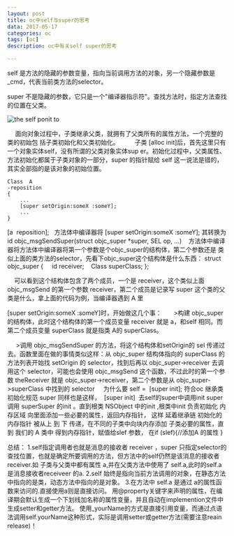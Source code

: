 ```yaml
---
layout: post
title: oc中self与super的思考
data: 2017-05-17
categories: oc
tags: [oc]
description: oc中有关self super的思考

---
```


   self 
   是方法的隐藏的参数变量，指向当前调用方法的对象，另一个隐藏参数是 _cmd，代表当前类方法的selector。

   super 不是隐藏的参数，它只是一个"编译器指示符"。查找方法时，指定方法查找的位置在父类。

![the self ponit to](http://intfre.cn/img/my_blog/2017-05-17/self.png)

  　  面向对象过程中，子类继承父类，就拥有了父类所有的属性方法，一个完整的类的初始包  括子类初始化和父类初始化。
　　
  子类 [alloc init]后，首先这里只有一个对象实体self，没有所谓的父类对象实体sup   er。初始化过程中，父类属性、方法初始化都属于子类对象的一部分，super 的指针赋给 self 这一说法是错的，其实全部指的是该对象的初始位置。


	Class  A
	-reposition  
	{  
     	...  
     	[super setOrigin:someX :someY];  
     	...  
	}


   [a  reposition];   方法体中编译器将
    [super setOrigin:someX :someY]; 
   其转换为
    id objc_msgSendSuper(struct objc_super *super, SEL op, ...)
    方法体中编译器将方法体中编译器将第一个参数是个objc_super的结构体，第二个参数还是  类似上面的类方法的selector，先看下objc_super这个结构体是什么东西：
	struct objc_super {
   		id receiver;
   	Class superClass;
	};

    可以看到这个结构体包含了两个成员，一个是 receiver，这个类似上面 objc_msgSend 的第一个参数 receiver，第二个成员是记录写 super 这个类的父类是什么，拿上面的代码为例，当编译器遇到 A 里

[super setOrigin:someX :someY]时，开始做这几个事：
      
	 >构建 objc_super 的结构体，此时这个结构体的第一个成员变量 receiver 就是 a，和self 相同。而第二个成员变量 superClass 就是指类 A的 superClass。

     >调用 objc_msgSendSuper 的方法，将这个结构体和setOrigin的 sel 	传递过去。函数里面在做的事情类似这样：从 objc_super 结构体指向的 superClass 的方法列表开始找 setOrigin 的 selector，找到后再以 objc_super->receiver 去调用这个 selector，可能也会使用 objc_msgSend 这个函数，不过此时的第一个参数 theReceiver 就是 objc_super->receiver，第二个参数是从 objc_super->superClass 中找到的 selector
 
 
    为什么要 self =  [super init];
  符合oc 继承类 初始化规范 super 同样也是这样，  [super init]  去self的super中调用init super 调用 superSuper 的init 。直到根类 NSObject 中的init ,根类中init 负责初始化 内存区域 向里面添加一些必要的属性，返回内存指针， 这样 延着继承链 初始化的内存指针 被从上 到 下 传递，在不同的子类中向块内存添加 子类必要的属性，直到 我们的 A 类中 得到内存指针，赋值给slef 参数， 
  在if (slef){//添加A 的属性 }



总结： 
	1.self指定调用者也就是消息的接收者 receiver ，super 只指定selector的查找位置，也就是确定所要调用的方法，但方法中的self仍然是该消息的接收者receiver.如 子类与父类中都有属性 a,并在父类方法中使用了 self.a,此时的self.a 是消息接收者receiveer 的a.
	2.self 始终是指向当前方法调用的对象，在静态方法中指向的是类，动态方法中指向的是对象。
	3.在方法中 self.a 是通过 a的属性函数来访问的.直接使用a则是直接访问。
    用@property关键字来声明的属性，在编译期会默认生成一个下划线加名称的属性变量，并且自动在implemention文件中生成setter和getter方法。
	使用_yourName的方式是直接引用变量，而通过点语法调用self.yourName这种形式，实际是调用setter或getter方法(需要注意reain release)！